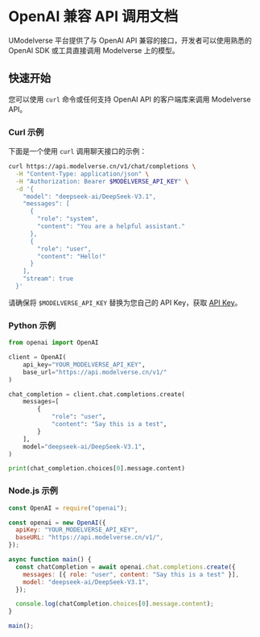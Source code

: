 # OpenAI 兼容 API 调用文档

UModelverse 平台提供了与 OpenAI API 兼容的接口，开发者可以使用熟悉的 OpenAI SDK 或工具直接调用 Modelverse 上的模型。

## 快速开始

您可以使用 `curl` 命令或任何支持 OpenAI API 的客户端库来调用 Modelverse API。

### Curl 示例

下面是一个使用 `curl` 调用聊天接口的示例：

```bash
curl https://api.modelverse.cn/v1/chat/completions \
  -H "Content-Type: application/json" \
  -H "Authorization: Bearer $MODELVERSE_API_KEY" \
  -d '{
    "model": "deepseek-ai/DeepSeek-V3.1",
    "messages": [
      {
        "role": "system",
        "content": "You are a helpful assistant."
      },
      {
        "role": "user",
        "content": "Hello!"
      }
    ],
    "stream": true
  }'
```

请确保将 `$MODELVERSE_API_KEY` 替换为您自己的 API Key，获取 [API Key](https://console.ucloud.cn/modelverse/experience/api-keys)。

### Python 示例

```python
from openai import OpenAI

client = OpenAI(
    api_key="YOUR_MODELVERSE_API_KEY",
    base_url="https://api.modelverse.cn/v1/"
)

chat_completion = client.chat.completions.create(
    messages=[
        {
            "role": "user",
            "content": "Say this is a test",
        }
    ],
    model="deepseek-ai/DeepSeek-V3.1",
)

print(chat_completion.choices[0].message.content)
```

### Node.js 示例

```javascript
const OpenAI = require("openai");

const openai = new OpenAI({
  apiKey: "YOUR_MODELVERSE_API_KEY",
  baseURL: "https://api.modelverse.cn/v1/",
});

async function main() {
  const chatCompletion = await openai.chat.completions.create({
    messages: [{ role: "user", content: "Say this is a test" }],
    model: "deepseek-ai/DeepSeek-V3.1",
  });

  console.log(chatCompletion.choices[0].message.content);
}

main();
```
